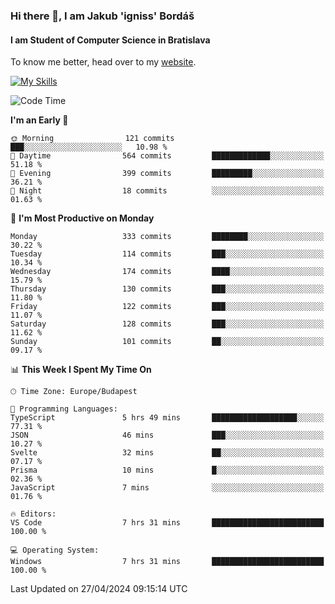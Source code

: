 ### Hi there 👋, I am Jakub 'igniss' Bordáš

#### I am Student of Computer Science in Bratislava
To know me better, head over to my [website](https://bordas.sk).

[![My Skills](https://skillicons.dev/icons?i=js,html,css,figma,svelte,java,kotlin,python,postgresql,typescript,nest,nodejs)](https://bordas.sk)


<!--START_SECTION:waka-->
![Code Time](http://img.shields.io/badge/Code%20Time-1%2C475%20hrs%2043%20mins-blue)

**I'm an Early 🐤** 

```text
🌞 Morning                121 commits         ███░░░░░░░░░░░░░░░░░░░░░░   10.98 % 
🌆 Daytime                564 commits         █████████████░░░░░░░░░░░░   51.18 % 
🌃 Evening                399 commits         █████████░░░░░░░░░░░░░░░░   36.21 % 
🌙 Night                  18 commits          ░░░░░░░░░░░░░░░░░░░░░░░░░   01.63 % 
```
📅 **I'm Most Productive on Monday** 

```text
Monday                   333 commits         ████████░░░░░░░░░░░░░░░░░   30.22 % 
Tuesday                  114 commits         ███░░░░░░░░░░░░░░░░░░░░░░   10.34 % 
Wednesday                174 commits         ████░░░░░░░░░░░░░░░░░░░░░   15.79 % 
Thursday                 130 commits         ███░░░░░░░░░░░░░░░░░░░░░░   11.80 % 
Friday                   122 commits         ███░░░░░░░░░░░░░░░░░░░░░░   11.07 % 
Saturday                 128 commits         ███░░░░░░░░░░░░░░░░░░░░░░   11.62 % 
Sunday                   101 commits         ██░░░░░░░░░░░░░░░░░░░░░░░   09.17 % 
```


📊 **This Week I Spent My Time On** 

```text
🕑︎ Time Zone: Europe/Budapest

💬 Programming Languages: 
TypeScript               5 hrs 49 mins       ███████████████████░░░░░░   77.31 % 
JSON                     46 mins             ███░░░░░░░░░░░░░░░░░░░░░░   10.27 % 
Svelte                   32 mins             ██░░░░░░░░░░░░░░░░░░░░░░░   07.17 % 
Prisma                   10 mins             █░░░░░░░░░░░░░░░░░░░░░░░░   02.36 % 
JavaScript               7 mins              ░░░░░░░░░░░░░░░░░░░░░░░░░   01.76 % 

🔥 Editors: 
VS Code                  7 hrs 31 mins       █████████████████████████   100.00 % 

💻 Operating System: 
Windows                  7 hrs 31 mins       █████████████████████████   100.00 % 
```


 Last Updated on 27/04/2024 09:15:14 UTC
<!--END_SECTION:waka-->
